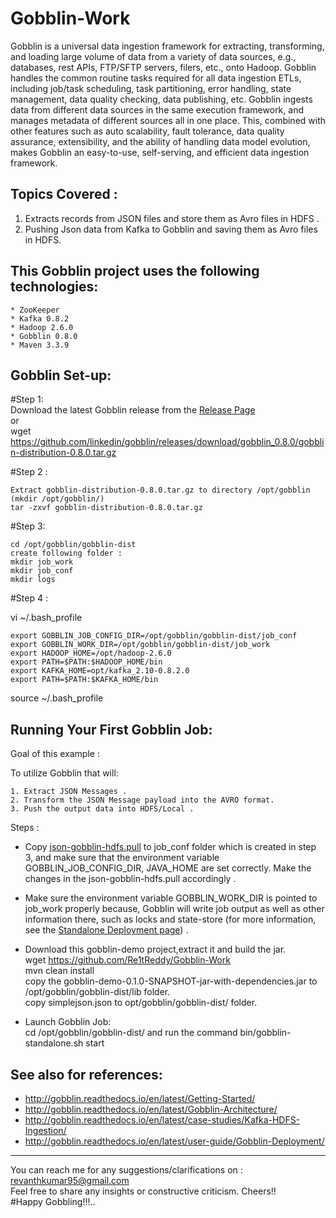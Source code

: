 # Gobblin-Work


Gobblin is a universal data ingestion framework for extracting, transforming, and loading large volume of data from a variety of data sources, e.g., databases, rest APIs, FTP/SFTP servers, filers, etc., onto Hadoop. Gobblin handles the common routine tasks required for all data ingestion ETLs, including job/task scheduling, task partitioning, error handling, state management, data quality checking, data publishing, etc. Gobblin ingests data from different data sources in the same execution framework, and manages metadata of different sources all in one place. This, combined with other features such as auto scalability, fault tolerance, data quality assurance, extensibility, and the ability of handling data model evolution, makes Gobblin an easy-to-use, self-serving, and efficient data ingestion framework.

Topics Covered :     
----------------

1. Extracts records from JSON files and store them as Avro files in HDFS .                                   
2. Pushing Json data from Kafka to Gobblin and saving them as Avro files in HDFS.       



This Gobblin project uses the following technologies:
----------------------------------------------------
    * ZooKeeper    
    * Kafka 0.8.2     
    * Hadoop 2.6.0      
    * Gobblin 0.8.0      
    * Maven 3.3.9        

Gobblin Set-up:              
--------------
#Step 1:         
	Download the latest Gobblin release from the <a href="https://github.com/linkedin/gobblin/releases">Release Page</a>    
	or          
	wget https://github.com/linkedin/gobblin/releases/download/gobblin_0.8.0/gobblin-distribution-0.8.0.tar.gz    
	
 #Step 2 :     
 
	Extract gobblin-distribution-0.8.0.tar.gz to directory /opt/gobblin (mkdir /opt/gobblin/)
	tar -zxvf gobblin-distribution-0.8.0.tar.gz
	
#Step 3:                 

	cd /opt/gobblin/gobblin-dist                 
	create following folder :          
	mkdir job_work         
	mkdir job_conf          
	mkdir logs        
	
#Step 4 :           

vi ~/.bash_profile          

	export GOBBLIN_JOB_CONFIG_DIR=/opt/gobblin/gobblin-dist/job_conf                   
	export GOBBLIN_WORK_DIR=/opt/gobblin/gobblin-dist/job_work                     
	export HADOOP_HOME=/opt/hadoop-2.6.0                           
	export PATH=$PATH:$HADOOP_HOME/bin                      
	export KAFKA_HOME=opt/kafka_2.10-0.8.2.0                          
	export PATH=$PATH:$KAFKA_HOME/bin                  
source ~/.bash_profile  

Running Your First Gobblin Job:        
-------------------------------
Goal of this example :             	

To utilize Gobblin that will:      

	1. Extract JSON Messages .
	2. Transform the JSON Message payload into the AVRO format.
	3. Push the output data into HDFS/Local .

Steps :               
* Copy <a href="https://github.com/Re1tReddy/Gobblin-Work/blob/master/gobblin-demo/src/main/resources/json-gobblin-hdfs.pull">json-gobblin-hdfs.pull</a> to job_conf folder which is created in step 3, and make sure that the environment variable GOBBLIN_JOB_CONFIG_DIR, JAVA_HOME are set correctly. Make the changes in the json-gobblin-hdfs.pull accordingly .                                 

* Make sure the environment variable GOBBLIN_WORK_DIR is pointed to job_work properly because, Gobblin will write job output as well as other information there, such as locks and state-store (for more information, see the <a href="http://gobblin.readthedocs.io/en/latest/user-guide/Gobblin-Deployment/#Standalone-Deployment"> Standalone Deployment page</a>) .               
* Download this gobblin-demo project,extract it and build the jar.               
	wget https://github.com/Re1tReddy/Gobblin-Work          
	mvn clean install            
	copy the gobblin-demo-0.1.0-SNAPSHOT-jar-with-dependencies.jar to /opt/gobblin/gobblin-dist/lib folder.           
	copy simplejson.json to  opt/gobblin/gobblin-dist/ folder.                 
	
* Launch Gobblin Job:             
	cd /opt/gobblin/gobblin-dist/ 
	and run the command    bin/gobblin-standalone.sh start          



See also for references:            
-----------------------
* http://gobblin.readthedocs.io/en/latest/Getting-Started/
* http://gobblin.readthedocs.io/en/latest/Gobblin-Architecture/ 
* http://gobblin.readthedocs.io/en/latest/case-studies/Kafka-HDFS-Ingestion/
* http://gobblin.readthedocs.io/en/latest/user-guide/Gobblin-Deployment/
------------------------------------------------------------------------------------------------------------------------------------     

You can reach me for any suggestions/clarifications on  : revanthkumar95@gmail.com                                              
Feel free to share any insights or constructive criticism. Cheers!!                                                           
#Happy Gobbling!!!..  
